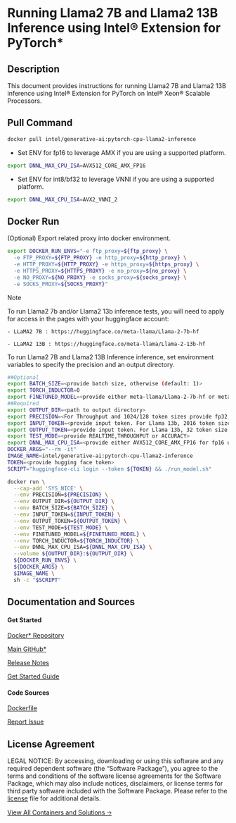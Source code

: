 # Running Llama2 7B and Llama2 13B Inference using Intel® Extension for PyTorch*

## Description 
This document provides instructions for running Llama2 7B and Llama2 13B inference using Intel® Extension for PyTorch on Intel® Xeon® Scalable Processors. 

## Pull Command

```bash
docker pull intel/generative-ai:pytorch-cpu-llama2-inference
```

* Set ENV for fp16 to leverage AMX if you are using a supported platform.

```bash
export DNNL_MAX_CPU_ISA=AVX512_CORE_AMX_FP16
```

* Set ENV for int8/bf32 to leverage VNNI if you are using a supported platform.

```bash
export DNNL_MAX_CPU_ISA=AVX2_VNNI_2
```

## Docker Run
(Optional) Export related proxy into docker environment.

```bash
export DOCKER_RUN_ENVS="-e ftp_proxy=${ftp_proxy} \
  -e FTP_PROXY=${FTP_PROXY} -e http_proxy=${http_proxy} \
  -e HTTP_PROXY=${HTTP_PROXY} -e https_proxy=${https_proxy} \
  -e HTTPS_PROXY=${HTTPS_PROXY} -e no_proxy=${no_proxy} \
  -e NO_PROXY=${NO_PROXY} -e socks_proxy=${socks_proxy} \
  -e SOCKS_PROXY=${SOCKS_PROXY}"
```

> [!NOTE]
> To run Llama2 7b and/or Llama2 13b inference tests, you will need to apply for access in the pages with your huggingface account:

    - LLaMA2 7B : https://huggingface.co/meta-llama/Llama-2-7b-hf 
    
    - LLaMA2 13B : https://huggingface.co/meta-llama/Llama-2-13b-hf

To run Llama2 7B and Llama2 13B Inference inference, set environment variables to specify the precision and an output directory.

```bash
##Optional
export BATCH_SIZE=<provide batch size, otherwise (default: 1)>
export TORCH_INDUCTOR=0
export FINETUNED_MODEL=<provide either meta-llama/Llama-2-7b-hf or meta-llama/Llama-2-13b-hf, otherwise (default:meta-llama/Llama-2-7b-hf)>
##Required
export OUTPUT_DIR=<path to output directory>
export PRECISION=<For Throughput and 1024/128 token sizes provide fp32, bf32 and fp16. For Realtime and 1024/128 token sizes fp32, bf32, bf16 and fp16. For Throughput and 2016/32 token sizes provide fp32, bf16 and fp16. For Realtime and 2016/32 token sizes provide fp32, bf32, bf16 and fp16. For Accuracy fp32, bf32, bf16, fp16, int8-fp32. For Throughput and 1024/128 token sizes provide fp32, bf16 and fp16. For Realtime and 1024/128 token sizes bf32, bf16 and fp16. For Accuracy fp32, bf32, bf16, fp16, int8-fp32. >
export INPUT_TOKEN=<provide input token. For Llama 13b, 2016 token size is not performant>
export OUTPUT_TOKEN=<provide input token. For Llama 13b, 32 token size is not performant>
export TEST_MODE=<provide REALTIME,THROUGHPUT or ACCURACY>
export DNNL_MAX_CPU_ISA=<provide either AVX512_CORE_AMX_FP16 for fp16 or AVX2_VNNI_2 for int8/bf32 if supported by platform>
DOCKER_ARGS="--rm -it"
IMAGE_NAME=intel/generative-ai:pytorch-cpu-llama2-inference
TOKEN=<provide hugging face token>
SCRIPT="huggingface-cli login --token ${TOKEN} && ./run_model.sh"

docker run \
  --cap-add 'SYS_NICE' \
  --env PRECISION=${PRECISION} \
  --env OUTPUT_DIR=${OUTPUT_DIR} \
  --env BATCH_SIZE=${BATCH_SIZE} \
  --env INPUT_TOKEN=${INPUT_TOKEN} \
  --env OUTPUT_TOKEN=${OUTPUT_TOKEN} \
  --env TEST_MODE=${TEST_MODE} \
  --env FINETUNED_MODEL=${FINETUNED_MODEL} \
  --env TORCH_INDUCTOR=${TORCH_INDUCTOR} \
  --env DNNL_MAX_CPU_ISA=${DNNL_MAX_CPU_ISA} \
  --volume ${OUTPUT_DIR}:${OUTPUT_DIR} \
  ${DOCKER_RUN_ENVS} \
  ${DOCKER_ARGS} \
  $IMAGE_NAME \
  sh -c "$SCRIPT"
```

## Documentation and Sources
#### Get Started​
[Docker* Repository](https://hub.docker.com/r/intel/generative-ai)

[Main GitHub*](https://github.com/IntelAI/models)

[Release Notes](https://github.com/IntelAI/models/releases)

[Get Started Guide](https://github.com/IntelAI/models/blob/master/models_v2/pytorch/llama/inference/cpu/CONTAINER.md)

#### Code Sources
[Dockerfile](https://github.com/IntelAI/models/tree/master/docker/pytorch)

[Report Issue](https://community.intel.com/t5/Intel-Optimized-AI-Frameworks/bd-p/optimized-ai-frameworks)

## License Agreement
LEGAL NOTICE: By accessing, downloading or using this software and any required dependent software (the “Software Package”), you agree to the terms and conditions of the software license agreements for the Software Package, which may also include notices, disclaimers, or license terms for third party software included with the Software Package. Please refer to the [license](https://github.com/IntelAI/models/tree/master/third_party) file for additional details.

[View All Containers and Solutions 🡢](https://www.intel.com/content/www/us/en/developer/tools/software-catalog/containers.html?s=Newest)
